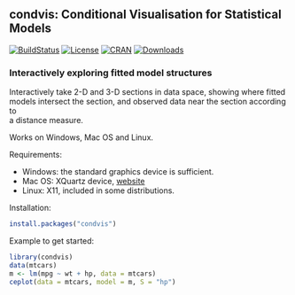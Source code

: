 ## condvis: Conditional Visualisation for Statistical Models  
[![BuildStatus](https://travis-ci.org/markajoc/condvis.svg?branch=master)](https://travis-ci.org/markajoc/condvis)
[![License](http://img.shields.io/badge/license-GPL%20%28%3E=%202%29-brightgreen.svg?style=flat)](http://www.gnu.org/licenses/gpl-2.0.html)
[![CRAN](http://www.r-pkg.org/badges/version/condvis)](http://cran.r-project.org/package=condvis)
[![Downloads](http://cranlogs.r-pkg.org/badges/condvis?color=brightgreen)](http://www.r-pkg.org/pkg/condvis)  

### Interactively exploring fitted model structures

Interactively take 2-D and 3-D sections in data space, showing where fitted  
models intersect the section, and observed data near the section according to  
a distance measure.

Works on Windows, Mac OS and Linux.

Requirements:  
  * Windows: the standard graphics device is sufficient.  
  * Mac OS: XQuartz device, [website](http://www.xquartz.org/)  
  * Linux: X11, included in some distributions.  

Installation:
```r
install.packages("condvis")
```

Example to get started:  
```r
library(condvis)
data(mtcars)
m <- lm(mpg ~ wt + hp, data = mtcars)
ceplot(data = mtcars, model = m, S = "hp")
```
